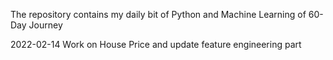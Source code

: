 The repository contains my daily bit of Python and Machine Learning of 60-Day Journey

2022-02-14 Work on House Price and update feature engineering part
